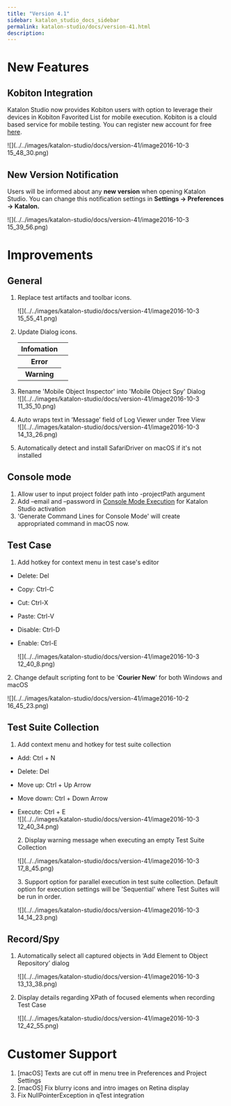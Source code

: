 ```yaml
---
title: "Version 4.1" 
sidebar: katalon_studio_docs_sidebar
permalink: katalon-studio/docs/version-41.html 
description: 
---
```

New Features
============

Kobiton Integration
-------------------

Katalon Studio now provides Kobiton users with option to leverage their devices in Kobiton Favorited List for mobile execution. Kobiton is a clould based service for mobile testing. You can register new account for free [here](https://portal-test.kobiton.com/login).

![](../../images/katalon-studio/docs/version-41/image2016-10-3 15_48_30.png)

New Version Notification
------------------------

Users will be informed about any **new version** when opening Katalon Studio. You can change this notification settings in **Settings -> Preferences -> Katalon.**

![](../../images/katalon-studio/docs/version-41/image2016-10-3 15_39_56.png)

Improvements
============

General
-------

1.  Replace test artifacts and toolbar icons.
    
    ![](../../images/katalon-studio/docs/version-41/image2016-10-3 15_55_41.png)  
      
    
2.  Update Dialog icons.
    
    <table><thead><tr><th>Infomation</th><th></th></tr></thead><tbody><tr><th>Error</th><td><div><span><img></span></div></td></tr><tr><th>Warning</th><td><div><span><img></span></div></td></tr></tbody></table>
    
3.  Rename 'Mobile Object Inspector' into 'Mobile Object Spy' Dialog  
    ![](../../images/katalon-studio/docs/version-41/image2016-10-3 11_35_10.png)  
      
    
4.  Auto wraps text in ‘Message’ field of Log Viewer under Tree View  
    ![](../../images/katalon-studio/docs/version-41/image2016-10-3 14_13_26.png)  
      
    
5.  Automatically detect and install SafariDriver on macOS if it's not installed

Console mode
------------

1.  Allow user to input project folder path into -projectPath argument
2.  Add –email and –password in [Console Mode Execution](/display/KD/Console+Mode+Execution) for Katalon Studio activation
3.  'Generate Command Lines for Console Mode' will create appropriated command in macOS now.

Test Case
---------

1.  Add hotkey for context menu in test case's editor

*   Delete: Del
*   Copy: Ctrl-C
*   Cut: Ctrl-X
*   Paste: Ctrl-V
*   Disable: Ctrl-D
*   Enable: Ctrl-E  
      
    ![](../../images/katalon-studio/docs/version-41/image2016-10-3 12_40_8.png)

2\. Change default scripting font to be '**Courier New**' for both Windows and macOS

![](../../images/katalon-studio/docs/version-41/image2016-10-2 16_45_23.png)

Test Suite Collection
---------------------

1.  Add context menu and hotkey for test suite collection

*   Add: Ctrl + N
*   Delete: Del
*   Move up: Ctrl + Up Arrow
*   Move down: Ctrl + Down Arrow
*   Execute: Ctrl + E  
    ![](../../images/katalon-studio/docs/version-41/image2016-10-3 12_40_34.png)  
      
    2\. Display warning message when executing an empty Test Suite Collection  
      
    ![](../../images/katalon-studio/docs/version-41/image2016-10-3 17_8_45.png)  
      
    3\. Support option for parallel execution in test suite collection. Default option for execution settings will be 'Sequential' where Test Suites will be run in order.  
      
    ![](../../images/katalon-studio/docs/version-41/image2016-10-3 14_14_23.png)

Record/Spy
----------

1.  Automatically select all captured objects in ‘Add Element to Object Repository’ dialog  
      
    ![](../../images/katalon-studio/docs/version-41/image2016-10-3 13_13_38.png)  
      
    
2.  Display details regarding XPath of focused elements when recording Test Case  
      
    ![](../../images/katalon-studio/docs/version-41/image2016-10-3 12_42_55.png)

Customer Support
================

1.  \[macOS\] Texts are cut off in menu tree in Preferences and Project Settings
2.  \[macOS\] Fix blurry icons and intro images on Retina display
3.  Fix NullPointerException in qTest integration